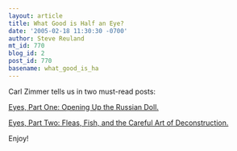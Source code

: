 ```yaml
---
layout: article
title: What Good is Half an Eye?
date: '2005-02-18 11:30:30 -0700'
author: Steve Reuland
mt_id: 770
blog_id: 2
post_id: 770
basename: what_good_is_ha
---
```

Carl Zimmer tells us in two must-read posts:

[Eyes, Part One: Opening Up the Russian Doll.](http://www.corante.com/loom/archives/2005/02/15/eyes_part_one_opening_up_the_russian_doll.php)

[Eyes, Part Two: Fleas, Fish, and the Careful Art of Deconstruction.](http://www.corante.com/loom/archives/2005/02/16/eyes_part_two_fleas_fish_and_the_careful_art_of_deconstruction.php)

Enjoy!
